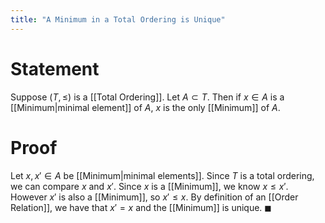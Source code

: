 ```yaml
---
title: "A Minimum in a Total Ordering is Unique"
---
```


# Statement
Suppose $(T, \leq)$ is a [[Total Ordering]]. Let $A \subset T$. Then if $x \in A$ is a [[Minimum|minimal element]] of $A$, $x$ is the only [[Minimum]] of $A$.

# Proof
Let $x, x' \in A$ be [[Minimum|minimal elements]]. Since $T$ is a total ordering, we can compare $x$ and $x'$. Since $x$ is a [[Minimum]], we know $x \leq x'$. However $x'$ is also a [[Minimum]], so $x' \leq x$. By definition of an [[Order Relation]], we have that $x' = x$ and the [[Minimum]] is unique. $\blacksquare$